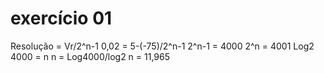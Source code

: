 # exercício 01

Resolução = Vr/2^n-1
0,02 = 5-(-75)/2^n-1
2^n-1 = 4000
2^n = 4001
Log2 4000 = n
n = Log4000/log2
n = 11,965 
